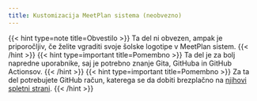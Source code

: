 ```yaml
---
title: Kustomizacija MeetPlan sistema (neobvezno)
---
```


{{< hint type=note title=Obvestilo >}}
Ta del ni obvezen, ampak je priporočljiv, če želite vgraditi svoje šolske logotipe v MeetPlan sistem.
{{< /hint >}}
{{< hint type=important title=Pomembno >}}
Ta del je za bolj napredne uporabnike, saj je potrebno znanje Gita, GitHuba in GitHub Actionsov.
{{< /hint >}}
{{< hint type=important title=Pomembno >}}
Za ta del potrebujete GitHub račun, katerega se da dobiti brezplačno na [njihovi spletni strani](https://github.com).
{{< /hint >}}
